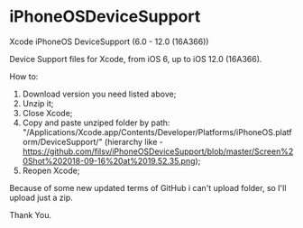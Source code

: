 # iPhoneOSDeviceSupport
Xcode iPhoneOS DeviceSupport (6.0 - 12.0 (16A366))

Device Support files for Xcode, from iOS 6, up to iOS 12.0 (16A366).

How to:

1) Download version you need listed above;
2) Unzip it;
3) Close Xcode;
4) Copy and paste unziped folder by path: "/Applications/Xcode.app/Contents/Developer/Platforms/iPhoneOS.platform/DeviceSupport/" (hierarchy like - https://github.com/filsv/iPhoneOSDeviceSupport/blob/master/Screen%20Shot%202018-09-16%20at%2019.52.35.png);
5) Reopen Xcode;

Because of some new updated terms of GitHub i can't upload folder, so I'll upload just a zip. 

Thank You.
